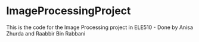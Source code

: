 # ImageProcessingProject
This is the code for the Image Processing project in ELE510 - Done by Anisa Zhurda and Raabbir Bin Rabbani
